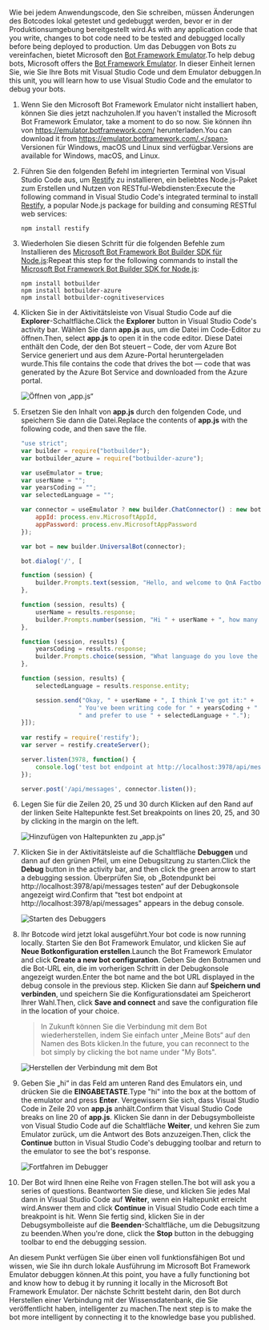 <span data-ttu-id="fdecc-101">Wie bei jedem Anwendungscode, den Sie schreiben, müssen Änderungen des Botcodes lokal getestet und gedebuggt werden, bevor er in der Produktionsumgebung bereitgestellt wird.</span><span class="sxs-lookup"><span data-stu-id="fdecc-101">As with any application code that you write, changes to bot code need to be tested and debugged locally before being deployed to production.</span></span> <span data-ttu-id="fdecc-102">Um das Debuggen von Bots zu vereinfachen, bietet Microsoft den [Bot Framework Emulator](https://emulator.botframework.com/).</span><span class="sxs-lookup"><span data-stu-id="fdecc-102">To help debug bots, Microsoft offers the [Bot Framework Emulator](https://emulator.botframework.com/).</span></span> <span data-ttu-id="fdecc-103">In dieser Einheit lernen Sie, wie Sie Ihre Bots mit Visual Studio Code und dem Emulator debuggen.</span><span class="sxs-lookup"><span data-stu-id="fdecc-103">In this unit, you will learn how to use Visual Studio Code and the emulator to debug your bots.</span></span>

1. <span data-ttu-id="fdecc-104">Wenn Sie den Microsoft Bot Framework Emulator nicht installiert haben, können Sie dies jetzt nachzuholen.</span><span class="sxs-lookup"><span data-stu-id="fdecc-104">If you haven't installed the Microsoft Bot Framework Emulator, take a moment to do so now.</span></span> <span data-ttu-id="fdecc-105">Sie können ihn von https://emulator.botframework.com/ herunterladen.</span><span class="sxs-lookup"><span data-stu-id="fdecc-105">You can download it from https://emulator.botframework.com/.</span></span> <span data-ttu-id="fdecc-106">Versionen für Windows, macOS und Linux sind verfügbar.</span><span class="sxs-lookup"><span data-stu-id="fdecc-106">Versions are available for Windows, macOS, and Linux.</span></span>

1. <span data-ttu-id="fdecc-107">Führen Sie den folgenden Befehl im integrierten Terminal von Visual Studio Code aus, um [Restify](http://restify.com/) zu installieren, ein beliebtes Node.js-Paket zum Erstellen und Nutzen von RESTful-Webdiensten:</span><span class="sxs-lookup"><span data-stu-id="fdecc-107">Execute the following command in Visual Studio Code's integrated terminal to install [Restify](http://restify.com/), a popular Node.js package for building and consuming RESTful web services:</span></span>

    ```
    npm install restify
    ```

1. <span data-ttu-id="fdecc-108">Wiederholen Sie diesen Schritt für die folgenden Befehle zum Installieren des [Microsoft Bot Framework Bot Builder SDK für Node.js](https://docs.microsoft.com/bot-framework/nodejs/bot-builder-nodejs-quickstart):</span><span class="sxs-lookup"><span data-stu-id="fdecc-108">Repeat this step for the following commands to install the [Microsoft Bot Framework Bot Builder SDK for Node.js](https://docs.microsoft.com/bot-framework/nodejs/bot-builder-nodejs-quickstart):</span></span>

    ```
    npm install botbuilder
    npm install botbuilder-azure
    npm install botbuilder-cognitiveservices
    ```

1. <span data-ttu-id="fdecc-109">Klicken Sie in der Aktivitätsleiste von Visual Studio Code auf die **Explorer**-Schaltfläche.</span><span class="sxs-lookup"><span data-stu-id="fdecc-109">Click the **Explorer** button in Visual Studio Code's activity bar.</span></span> <span data-ttu-id="fdecc-110">Wählen Sie dann **app.js** aus, um die Datei im Code-Editor zu öffnen.</span><span class="sxs-lookup"><span data-stu-id="fdecc-110">Then, select **app.js** to open it in the code editor.</span></span> <span data-ttu-id="fdecc-111">Diese Datei enthält den Code, der den Bot steuert – Code, der vom Azure Bot Service generiert und aus dem Azure-Portal heruntergeladen wurde.</span><span class="sxs-lookup"><span data-stu-id="fdecc-111">This file contains the code that drives the bot — code that was generated by the Azure Bot Service and downloaded from the Azure portal.</span></span>

    ![Öffnen von „app.js“](../media-draft/5-vs-select-index-js.png)

1. <span data-ttu-id="fdecc-113">Ersetzen Sie den Inhalt von **app.js** durch den folgenden Code, und speichern Sie dann die Datei.</span><span class="sxs-lookup"><span data-stu-id="fdecc-113">Replace the contents of **app.js** with the following code, and then save the file.</span></span>

    ```JavaScript
    "use strict";
    var builder = require("botbuilder");
    var botbuilder_azure = require("botbuilder-azure");
    
    var useEmulator = true; 
    var userName = ""; 
    var yearsCoding = ""; 
    var selectedLanguage = "";
    
    var connector = useEmulator ? new builder.ChatConnector() : new botbuilder_azure.BotServiceConnector({
        appId: process.env.MicrosoftAppId,
        appPassword: process.env.MicrosoftAppPassword      
    });
    
    var bot = new builder.UniversalBot(connector);
    
    bot.dialog('/', [
    
    function (session) {
        builder.Prompts.text(session, "Hello, and welcome to QnA Factbot! What's your name?");
    },
    
    function (session, results) {
        userName = results.response;
        builder.Prompts.number(session, "Hi " + userName + ", how many years have you been writing code?"); 
    },
    
    function (session, results) {
        yearsCoding = results.response;
        builder.Prompts.choice(session, "What language do you love the most?", ["C#", "Python", "Node.js", "Visual FoxPro"]);
    },
    
    function (session, results) {
        selectedLanguage = results.response.entity;   
    
        session.send("Okay, " + userName + ", I think I've got it:" +
                    " You've been writing code for " + yearsCoding + " years," +
                    " and prefer to use " + selectedLanguage + ".");
    }]);
     
    var restify = require('restify');
    var server = restify.createServer();

    server.listen(3978, function() {
        console.log('test bot endpoint at http://localhost:3978/api/messages');
    });

    server.post('/api/messages', connector.listen());    
    ```

1. <span data-ttu-id="fdecc-114">Legen Sie für die Zeilen 20, 25 und 30 durch Klicken auf den Rand auf der linken Seite Haltepunkte fest.</span><span class="sxs-lookup"><span data-stu-id="fdecc-114">Set breakpoints on lines 20, 25, and 30 by clicking in the margin on the left.</span></span>
 
    ![Hinzufügen von Haltepunkten zu „app.js“](../media-draft/5-vs-add-breakpoints.png)

1. <span data-ttu-id="fdecc-116">Klicken Sie in der Aktivitätsleiste auf die Schaltfläche **Debuggen** und dann auf den grünen Pfeil, um eine Debugsitzung zu starten.</span><span class="sxs-lookup"><span data-stu-id="fdecc-116">Click the **Debug** button in the activity bar, and then click the green arrow to start a debugging session.</span></span> <span data-ttu-id="fdecc-117">Überprüfen Sie, ob „Botendpunkt bei http://localhost:3978/api/messages testen“ auf der Debugkonsole angezeigt wird.</span><span class="sxs-lookup"><span data-stu-id="fdecc-117">Confirm that "test bot endpoint at http://localhost:3978/api/messages" appears in the debug console.</span></span>
 
    ![Starten des Debuggers](../media-draft/5-vs-launch-debugger.png)

1. <span data-ttu-id="fdecc-119">Ihr Botcode wird jetzt lokal ausgeführt.</span><span class="sxs-lookup"><span data-stu-id="fdecc-119">Your bot code is now running locally.</span></span> <span data-ttu-id="fdecc-120">Starten Sie den Bot Framework Emulator, und klicken Sie auf **Neue Botkonfiguration erstellen**.</span><span class="sxs-lookup"><span data-stu-id="fdecc-120">Launch the Bot Framework Emulator and click **Create a new bot configuration**.</span></span> <span data-ttu-id="fdecc-121">Geben Sie den Botnamen und die Bot-URL ein, die im vorherigen Schritt in der Debugkonsole angezeigt wurden.</span><span class="sxs-lookup"><span data-stu-id="fdecc-121">Enter the bot name and the bot URL displayed in the debug console in the previous step.</span></span> <span data-ttu-id="fdecc-122">Klicken Sie dann auf **Speichern und verbinden**, und speichern Sie die Konfigurationsdatei am Speicherort Ihrer Wahl.</span><span class="sxs-lookup"><span data-stu-id="fdecc-122">Then, click **Save and connect** and save the configuration file in the location of your choice.</span></span>

    > <span data-ttu-id="fdecc-123">In Zukunft können Sie die Verbindung mit dem Bot wiederherstellen, indem Sie einfach unter „Meine Bots“ auf den Namen des Bots klicken.</span><span class="sxs-lookup"><span data-stu-id="fdecc-123">In the future, you can reconnect to the bot simply by clicking the bot name under "My Bots".</span></span>

    ![Herstellen der Verbindung mit dem Bot](../media-draft/5-new-bot-configuration.png)

1. <span data-ttu-id="fdecc-125">Geben Sie „hi“ in das Feld am unteren Rand des Emulators ein, und drücken Sie die **EINGABETASTE**.</span><span class="sxs-lookup"><span data-stu-id="fdecc-125">Type "hi" into the box at the bottom of the emulator and press **Enter**.</span></span> <span data-ttu-id="fdecc-126">Vergewissern Sie sich, dass Visual Studio Code in Zeile 20 von **app.js** anhält.</span><span class="sxs-lookup"><span data-stu-id="fdecc-126">Confirm that Visual Studio Code breaks on line 20 of **app.js**.</span></span> <span data-ttu-id="fdecc-127">Klicken Sie dann in der Debugsymbolleiste von Visual Studio Code auf die Schaltfläche **Weiter**, und kehren Sie zum Emulator zurück, um die Antwort des Bots anzuzeigen.</span><span class="sxs-lookup"><span data-stu-id="fdecc-127">Then, click the **Continue** button in Visual Studio Code's debugging toolbar and return to the emulator to see the bot's response.</span></span>
 
    ![Fortfahren im Debugger](../media-draft/5-continue-debugging.png)

1. <span data-ttu-id="fdecc-129">Der Bot wird Ihnen eine Reihe von Fragen stellen.</span><span class="sxs-lookup"><span data-stu-id="fdecc-129">The bot will ask you a series of questions.</span></span> <span data-ttu-id="fdecc-130">Beantworten Sie diese, und klicken Sie jedes Mal dann in Visual Studio Code auf **Weiter**, wenn ein Haltepunkt erreicht wird.</span><span class="sxs-lookup"><span data-stu-id="fdecc-130">Answer them and click **Continue** in Visual Studio Code each time a breakpoint is hit.</span></span> <span data-ttu-id="fdecc-131">Wenn Sie fertig sind, klicken Sie in der Debugsymbolleiste auf die **Beenden**-Schaltfläche, um die Debugsitzung zu beenden.</span><span class="sxs-lookup"><span data-stu-id="fdecc-131">When you're done, click the **Stop** button in the debugging toolbar to end the debugging session.</span></span>

<span data-ttu-id="fdecc-132">An diesem Punkt verfügen Sie über einen voll funktionsfähigen Bot und wissen, wie Sie ihn durch lokale Ausführung im Microsoft Bot Framework Emulator debuggen können.</span><span class="sxs-lookup"><span data-stu-id="fdecc-132">At this point, you have a fully functioning bot and know how to debug it by running it locally in the Microsoft Bot Framework Emulator.</span></span> <span data-ttu-id="fdecc-133">Der nächste Schritt besteht darin, den Bot durch Herstellen einer Verbindung mit der Wissensdatenbank, die Sie veröffentlicht haben, intelligenter zu machen.</span><span class="sxs-lookup"><span data-stu-id="fdecc-133">The next step is to make the bot more intelligent by connecting it to the knowledge base you published.</span></span>